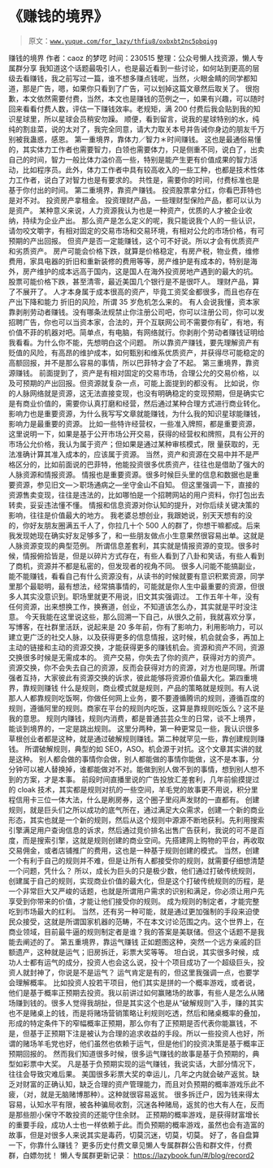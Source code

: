 # 《赚钱的境界》

> 原文：[`www.yuque.com/for_lazy/thfiu8/oxbxbt2nc5pbqigg`](https://www.yuque.com/for_lazy/thfiu8/oxbxbt2nc5pbqigg)

<ne-p id="ud208ea0b" data-lake-id="ud208ea0b"><ne-text id="u42ecb5c2" ne-bold="true">赚钱的境界</ne-text></ne-p> <ne-p id="udc70f0da" data-lake-id="udc70f0da"><ne-text id="udf081bbf">作者：caoz 的梦呓</ne-text></ne-p> <ne-p id="u1a0daf3f" data-lake-id="u1a0daf3f"><ne-text id="u1441856d">时间：230515</ne-text></ne-p> <ne-p id="ubb11800f" data-lake-id="ubb11800f"><ne-text id="u55a40e92">整理：公众号懒人找资源，懒人专属群分享</ne-text></ne-p> <ne-hole id="u67e4f599" data-lake-id="u67e4f599"><ne-card data-card-name="hr" data-card-type="block" id="EZ03f" data-event-boundary="card"><ne-p id="u649a6b5a" data-lake-id="u649a6b5a"><ne-text id="ua385cc5e">我知道这个话题最吸引人，也是最近看到一些讨论，如何站到更高的层级去看赚钱，我之前写过一篇，谁不想多赚点钱呢，当然，火眼金睛的同学都知道，那是广告，嗯，如果你只看到了广告，可以划掉这篇文章然后取关了。</ne-text></ne-p> <ne-p id="ufc10198b" data-lake-id="ufc10198b"><ne-text id="u5d958c98">很抱歉，本文依然需要付费，当然，本文也是赚钱的范例之一，如果有兴趣，可以随时回来看看付费人数，评估一下赚钱效率。老规矩，满 200 付费后我会贴到我的知识星球里，所以星球会员稍安勿躁。</ne-text></ne-p> <ne-p id="u7aeb7626" data-lake-id="u7aeb7626"><ne-text id="u98d937a2">顺便，看到留言，说我的星球特别的水，纯纯的割韭菜，说的太对了，我完全同意，请大力取关本号并告诫你身边的朋友千万别被我蛊惑，感恩。</ne-text></ne-p> <ne-p id="ucc7441f6" data-lake-id="ucc7441f6"><ne-text id="ud48adbed" ne-bold="true">第一重境界，靠体力／智力＊时间赚钱。</ne-text></ne-p> <ne-p id="uf260ef8e" data-lake-id="uf260ef8e"><ne-text id="u6c88f536">这也是最通俗易懂的，其实体力工作者也需要智力，白领也需要体力，只是侧重不同，说白了，出卖自己的时间，智力一般比体力溢价高一些，特别是能产生更有价值成果的智力活动，比如程序员。此外，体力工作者中具有较高收入的一些工种，也都是技术性体力工作者，说白了对智力也是有要求的。</ne-text></ne-p> <ne-p id="u34a9ff7b" data-lake-id="u34a9ff7b"><ne-text id="u22e2d318">共性是，需要你的时间，付费标准也是基于你付出的时间。</ne-text></ne-p> <ne-p id="u3fdf18d6" data-lake-id="u3fdf18d6"><ne-text id="uce68c8bf" ne-bold="true">第二重境界，靠资产赚钱。</ne-text></ne-p> <ne-p id="u76e7dea5" data-lake-id="u76e7dea5"><ne-text id="u81374db2">投资股票拿分红，你看巴菲特也是对不对。</ne-text></ne-p> <ne-p id="u68fa0d16" data-lake-id="u68fa0d16"><ne-text id="u9ba608bb">投资房产拿租金。</ne-text></ne-p> <ne-p id="u15728585" data-lake-id="u15728585"><ne-text id="u8dc20e1d">投资理财产品，一些理财型保险产品，都可以认为是资产。</ne-text></ne-p> <ne-p id="u162ba3b6" data-lake-id="u162ba3b6"><ne-text id="ue2c4d603">某种意义来说，人力资源我认为也是一种资产，优质的人才被企业收纳，持续为企业产出。</ne-text></ne-p> <ne-p id="u5dbb0356" data-lake-id="u5dbb0356"><ne-text id="uf6b78e93">那么资产是怎么定义的呢，我只能说我个人的一些认识，请勿咬文嚼字，有相对固定的交易市场和交易环境，有相对公允的市场价格，有可预期的产出回报。</ne-text></ne-p> <ne-p id="u1b21a27a" data-lake-id="u1b21a27a"><ne-text id="u5a5dbd25">但资产是否一定能赚钱，这个可不好说。所以才会有优质资产和劣质资产。</ne-text></ne-p> <ne-p id="u0205fb0c" data-lake-id="u0205fb0c"><ne-text id="u250d52be">房产可能会价格下跌，就算是价格稳定，有房产税，物业费，维修费用，家具电器的折旧和重新装修的费用等等，房产维护是有成本的，特别是海外，房产维护的成本远高于国内，这是国人在海外投资房地产遇到的最大的坑。</ne-text></ne-p> <ne-p id="ufe486285" data-lake-id="ufe486285"><ne-text id="u744bf626">股票可能价格下跌，甚至清零，最近美国几个银行是不是很吓人。</ne-text></ne-p> <ne-p id="u36fe76e4" data-lake-id="u36fe76e4"><ne-text id="u9a280c31">理财产品，算了不展开了。</ne-text></ne-p> <ne-p id="u0a42f7d1" data-lake-id="u0a42f7d1"><ne-text id="ua42cbca8">人才本身属于成本很高的资产，毕竟工资奖金都很多，而且也存在产出下降和能力</ne-text></ne-p> <ne-p id="uc42473d1" data-lake-id="uc42473d1"><ne-text id="ue82947d0">折旧的风险，所谓 35 岁危机怎么来的。</ne-text></ne-p> <ne-p id="uc2958f8d" data-lake-id="uc2958f8d"><ne-text id="u956274fc">有人会说我懂，资本家靠剥削劳动者赚钱。没有哪条法规禁止你注册公司吧，你可以注册公司，你可以发招聘广告，你也可以当资本家，合法的，开个互联网公司不需要你有矿，有地，有价值不菲的机器对吧。简单点，有电脑，有网络就行。你剥削个劳动者赚钱证明给我看看。为什么你不能，先想明白这个问题。</ne-text></ne-p> <ne-p id="ud8ae8d78" data-lake-id="ud8ae8d78"><ne-text id="u834bfb91">所以靠资产赚钱，要先理解资产有贬值的风险，有高昂的维护成本，如何甄别和维系优质资产，并获得尽可能稳定的高额回报，并不是那么容易的事情，所以巴菲特才会了不起。</ne-text></ne-p> <ne-p id="ufbe097f2" data-lake-id="ufbe097f2"><ne-text id="ud3b26d67" ne-bold="true">第三重境界，靠资源赚钱。</ne-text></ne-p> <ne-p id="u5a9c34d1" data-lake-id="u5a9c34d1"><ne-text id="u427e2b09">前面提到了，资产是有相对固定的交易市场，合理公允的交易价格，以及可预期的产出回报。但资源就复杂一点，可能上面提到的都没有。</ne-text></ne-p> <ne-p id="u4a44f077" data-lake-id="u4a44f077"><ne-text id="u5c093d9a">比如说，你的人脉网络就是资源，这无法直接变现，也没有明确稳定的变现预期，但是确实它是有商业价值的，需要你认真打磨和经营，然后通过某种合理方式进行商业转化。</ne-text></ne-p> <ne-p id="u389ccf14" data-lake-id="u389ccf14"><ne-text id="u34f23c76">影响力也是重要资源，为什么我写写文章就能赚钱，为什么我的知识星球能赚钱，影响力是最重要的资源。</ne-text></ne-p> <ne-p id="ue3039965" data-lake-id="ue3039965"><ne-text id="uea66431a">比如一些特许经营权，一些准入牌照，都是重要资源，这里说明一下，如果是基于公开市场公开交易，获得的经营权和牌照，具有公开的市场公允价格，我认为属于资产；但如果是通过某种审核模式，限</ne-text></ne-p> <ne-p id="u17825b53" data-lake-id="u17825b53"><ne-text id="u11309c0a">量获取的，无法准确计算其准入成本的，应该属于资源。</ne-text></ne-p> <ne-p id="ua5689ae2" data-lake-id="ua5689ae2"><ne-text id="u6d011a9c">当然，资产和资源在交易中并不是严格区分的，比如前面说的巴菲特，他能投资很多优质资产，往往也是借助了强大的人脉资源和情报资源。</ne-text></ne-p> <ne-p id="u5841ca25" data-lake-id="u5841ca25"><ne-text id="u4084e9d5">情报也是重要资源。很多时候巨头里的信息和数据也是重要资源，参见旧文—＞职场通病之—坐守金山不自知。</ne-text></ne-p> <ne-p id="u8f9832a8" data-lake-id="u8f9832a8"><ne-text id="uf3c6f879">但这里强调一下，直接的资源售卖变现，往往是违法的，比如哪怕是一个招聘网站的用户资料，你打包出去转卖，妥妥违法懂不懂。</ne-text></ne-p> <ne-p id="uffe08b80" data-lake-id="uffe08b80"><ne-text id="uf592c706">情报和信息资源对你认知的提升，对你后续关键决策的影响，往往是价值最大的地方。</ne-text></ne-p> <ne-p id="u5aab09c9" data-lake-id="u5aab09c9"><ne-text id="u800fa2ab">我老婆总想创业，我跟她说，别天天想有的没的，你好友朋友圈满五千人了，你拉几十个 500 人的群了，你想干嘛都成。后来我发现她现在确实好友足够多了，和一些朋友做点小生意果然很容易出单。这就是人脉资源变现的典型范例。</ne-text></ne-p> <ne-p id="ud5db0808" data-lake-id="ud5db0808"><ne-text id="ue827c4e6">所谓信息差套利，其实就是情报资源的变现。很多时候，情报俯拾皆是，但是以碎片方式存在，有些人看到了八卦和笑话，有些人看到了商机，资源并不都是私密的，但发现者的视角不同。</ne-text></ne-p> <ne-p id="u6c132ed4" data-lake-id="u6c132ed4"><ne-text id="ua933f8c8">很多人问能不能搞副业，能不能赚钱，看看自己有什么资源没有，从读书的时候就要有意识积累资源，同学里那个最聪明，最有想法，经常搞事情的，可能就是你人生中最重要的资源，但很多人其实没意识到。职场里就更不用说，旧文其实强调过。</ne-text></ne-p> <ne-p id="u24e00466" data-lake-id="u24e00466"><ne-text id="u59c0909c">工作五年十年，没有任何资源，出来想换工作，换赛道，创业，不知道该怎么办，其实就是平时没注意。</ne-text></ne-p> <ne-p id="u4173532b" data-lake-id="u4173532b"><ne-text id="u22864ebb">今天我能在这里说这些，那么回溯一下自己，从很久之前，我就喜欢分享，写博客，在社群里活跃，说起来是 20 多年前，你有了影响力，利用影响力，可以建立更广泛的社交人脉，以及获得更多的信息情报，这时候，机会就会多，再加上主动的链接和主动的资源交换，才能获得更多的赚钱机会。资源和资产不同，资源交换很多时候是无需成本的。</ne-text></ne-p> <ne-p id="u78cf6314" data-lake-id="u78cf6314"><ne-text id="u7da18586">资产交易，你失去了你的资产，获得对方的资产。资源交换，你不会失去自己的资源，反而会获得对方的资源，对方也是同理。所谓强者互持，大家彼此有资源交换的诉求，彼此能够将资源价值最大化。第四重境界，靠规则赚钱</ne-text></ne-p> <ne-p id="ubaafe642" data-lake-id="ubaafe642"><ne-text id="u2bb46609">什么是规则，商业模式就是规则，产品的策略就是规则。有人说那人人都靠规则吃饭啊，你做任何网上业务，要不要遵循腾讯的规则，遵循百度的规则，遵循阿里的规则。商家在平台的规则内吃饭，这算是靠规则吃饭么？这不是我的意思。</ne-text></ne-p> <ne-p id="u9945fa7c" data-lake-id="u9945fa7c"><ne-text id="u6921f3d2">规则内赚钱，规则内消费，都是普通芸芸众生的日常，谈不上境界，能谈到境界的，一定是跳出规则。</ne-text></ne-p> <ne-p id="u3f14f4e4" data-lake-id="u3f14f4e4"><ne-text id="u3e31e3dc">这里分两种，第一种更常见一些，我认识很多草根创业者都是这种，就是通过破解规则赚钱。第二种就罕见一些，靠创建规则赚钱。</ne-text></ne-p> <ne-p id="u24b79287" data-lake-id="u24b79287"><ne-text id="udbf681f7">所谓破解规则，典型的如 SEO，ASO。机会源于对抗。这个文章其实讲的就是这种。</ne-text></ne-p> <ne-p id="u1f60dde3" data-lake-id="u1f60dde3"><ne-text id="u35ef84ad">别人都会做的事情你会做，别人都能做的事情你能做，这不是本事，分分钟可以被人替换掉，谁都能做对不对。能做到别人做不到的事情，想到别人想不到的方案，才是本事。</ne-text></ne-p> <ne-p id="ud4ebfca5" data-lake-id="ud4ebfca5"><ne-text id="u6f0eb307">前段时间直播里说的广告投放汇差套利，几年前偷摸提过的 cloak 技术，其实都是规则对抗的一些空间，羊毛党的故事更不用说，积分里程信用卡三位一体大法，什么是刷房券，这个圈子里闷声发财的一直都有。</ne-text></ne-p> <ne-p id="u694fb450" data-lake-id="u694fb450"><ne-text id="ue271a50d">创建规则，就是巨头们之所以成功的底气所在，通过满足大众需求，创建一个新的商业形态，其实也就是一个新的规则，然后从这个规则中源源不断地获利。先利用搜索引擎满足用户查询信息的诉求，然后通过竞价排名出售广告获利，我说的可不是百度，而是搜索引擎，这就是规则创建的商业空间。先搭建网上购物的平台，再收取交易佣金，或者店铺推广的费用，这也是一种基于规则创建的模式。</ne-text></ne-p> <ne-p id="ueec6ddf0" data-lake-id="ueec6ddf0"><ne-text id="u6ff3b33a">当然，创建一个有利于自己的规则并不难，但是让所有人都接受你的规则，就需要仔细想清楚一个问题，凭什么？</ne-text></ne-p> <ne-p id="u6b2c4f8c" data-lake-id="u6b2c4f8c"><ne-text id="u909dd422">所以，成长为巨头的只是极少数，他们通过打破传统规则，创建属于自己的规则，实现商业价值的最大化，但是这个打破传统规则的历程，是一个非常巨大又严峻的话题，也就是所谓用户需求的识别和满足，你必须让用户先享受到你带来的价值，才能让他们接受你的规则。</ne-text></ne-p> <ne-p id="u68daac2e" data-lake-id="u68daac2e"><ne-text id="ua64ed1d1">成为规则的制定者，才能完整吃到市场最大的红利。</ne-text></ne-p> <ne-p id="u65352d38" data-lake-id="u65352d38"><ne-text id="u644aca07">当然，还有另一种可能，就是通过更加强制的手段来迫使民众接受，这就是所谓国家机器的范畴，不在本文讨论范围之内。这个世界上，在商业领域，目前最牛逼的规则制定者是谁？我的答案是美联储。但这个话题不是我能去阐述的了。</ne-text></ne-p> <ne-p id="u9d8d4b3d" data-lake-id="u9d8d4b3d"><ne-text id="u8a667988" ne-bold="true">第五重境界，靠运气赚钱</ne-text></ne-p> <ne-p id="u30dc1e63" data-lake-id="u30dc1e63"><ne-text id="u33c258ce">正如题图这种，突然一个远方亲戚的巨额遗产，这种就是运气；旧房拆迁，彩票大奖等等。</ne-text></ne-p> <ne-p id="u5a763d85" data-lake-id="u5a763d85"><ne-text id="uada67605">坦白说，其实很多时候，成功人士都有运气的成分，投资人也会这么说，投十个项目成功了一个超级巨头，投资人就封神了，你说是不是运气？</ne-text></ne-p> <ne-p id="u4bcdc5db" data-lake-id="u4bcdc5db"><ne-text id="ud900bb8d">运气肯定是有的，但这里我强调一点，也要学会理解概率。</ne-text></ne-p> <ne-p id="ua918b5bd" data-lake-id="ua918b5bd"><ne-text id="u1e99758e">比如投资人投若干项目，他们其实是拼的一个概率游戏，或者说，他们是基于概率正预期去投资。我以前讲过如何赢赌场的故事，有些人是怎么从赌场赚到钱的。很多人觉得我胡扯，但是其实这个也是从“破解规则”入手，赚的其实也不是赌桌上的钱，而是将赌场营销策略让利规则吃透，然后和赌桌概率的叠加，形成的特定条件下的窄幅概率正预期，那么你有了正预期是否代表你能赢钱，不是，但基于正预期下注是被认为合理的追求收益的手段。所以一些投资人也好，所谓的赌场羊毛党也好，他们虽然也依赖于运气，但是他们的投资决策是基于概率正预期回报的。</ne-text></ne-p> <ne-p id="u455fcd33" data-lake-id="u455fcd33"><ne-text id="u309f38a0">然而我们知道很多时候，很多运气赚钱的故事是基于负预期的，典型如彩票中大奖。</ne-text></ne-p> <ne-p id="uda8abffa" data-lake-id="uda8abffa"><ne-text id="ue667025b">凡是基于负预期实现的运气赚钱，我说实话，大部分情况下，往往会导致灾难后果。</ne-text></ne-p> <ne-p id="uf42a2d6c" data-lake-id="uf42a2d6c"><ne-text id="u437bc835">美国很多彩票大奖的幸运儿，几年之内就会破产返贫。缺乏对财富的正确认知，缺乏合理的资产管理能力，而且对负预期的概率游戏乐此不疲，（对，就是无脑赌博那种）。这种就很容易返贫。</ne-text></ne-p> <ne-p id="ud78d4f00" data-lake-id="ud78d4f00"><ne-text id="ude418bbf">很多拆迁户，因为钱来得太容易，认知水平有限，被各种骗局收割，沉迷各种赌局，返贫的也大有人在，反而是那些胆小保守不敢投资的还能守住余财。</ne-text></ne-p> <ne-p id="u803d3b9c" data-lake-id="u803d3b9c"><ne-text id="u7af084a7">正预期的概率游戏，是获得财富增长的重要手段，成功人士也一样依赖于此。而负预期的概率游戏，虽然也会有造富的故事，但是对很多人来说其实是毒药，切莫沉迷，切莫，切莫。</ne-text></ne-p> <ne-p id="uc1e5167b" data-lake-id="uc1e5167b"><ne-text id="ub59e77db">好了，各自盘算一下，你靠什么赚钱？</ne-text></ne-p> <ne-p id="u2059350c" data-lake-id="u2059350c"><ne-text id="u7f4c24ed">更多历史付费文章见懒人专属群群公告和群文件，付费群，白嫖勿扰！</ne-text></ne-p> <ne-p id="ua7fccf2b" data-lake-id="ua7fccf2b"><ne-text id="u24a8f02e">懒人专属群更新记录：</ne-text></ne-p> <ne-p id="ufe954d81" data-lake-id="ufe954d81">[<ne-text id="u32e5946d">https://lazybook.fun/#/blog/record2</ne-text>](https://lazybook.fun/#/blog/record2)</ne-p></ne-card></ne-hole>